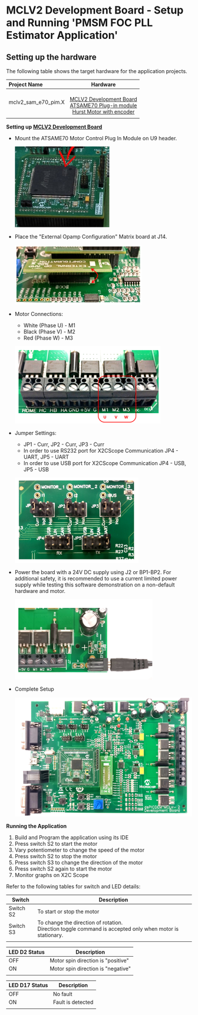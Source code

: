 # MCLV2 Development Board - Setup and Running 'PMSM FOC PLL Estimator Application'
## Setting up the hardware

The following table shows the target hardware for the application projects.

| Project Name | Hardware |
|:---------|:---------:|
| mclv2_sam_e70_pim.X |<br>[MCLV2 Development Board](https://www.microchip.com/DevelopmentTools/ProductDetails/DM330021-2)<br>[ATSAME70 Plug-in module](https://www.microchip.com/Developmenttools/ProductDetails/MA320203)<br>[Hurst Motor with encoder](https://www.microchip.com/DevelopmentTools/ProductDetails/PartNo/AC300022) |
|||

**Setting up [MCLV2 Development Board](https://www.microchip.com/DevelopmentTools/ProductDetails/DM330021-2)**

- Mount the ATSAME70 Motor Control Plug In Module on U9 header. 

    ![PIM_Install](GUID-5B7EECF0-4E2E-41AE-AC90-B2E36010E3CB-low.jpg)

- Place the "External Opamp Configuration" Matrix board at J14.

    ![External_OPAMP](GUID-68DCD893-731A-4881-B4D9-6FE299AE9023-low.png)

- Motor Connections: 
    - White (Phase U) - M1 
    - Black (Phase V) - M2 
    - Red (Phase W) - M3

    ![Motor_Connections](GUID-A23B85BD-119C-4379-847F-7BD293D8AF39-low.png)

- Jumper Settings: 
    - JP1 - Curr, JP2 - Curr, JP3 - Curr 
    - In order to use RS232 port for X2CScope Communication JP4 - UART, JP5 - UART 
    - In order to use USB port for X2CScope Communication JP4 - USB, JP5 - USB

    ![jumper_Settings](GUID-4A11568E-F7A4-4897-94AB-59BDF6149F1D-low.png)


- Power the board with a 24V DC supply using J2 or BP1-BP2. For additional safety, it is recommended to use a current limited power supply while testing this software demonstration on a non-default hardware and motor. 

    ![power](GUID-0D6347C9-1A55-4387-952D-3E1DDBC77AC8-low.png)

- Complete Setup

    ![Setup](GUID-28FEDBAE-528B-44A7-903C-4945A929AC98-low.png)

**Running the Application**

1. Build and Program the application using its IDE
2. Press switch S2 to start the motor
3. Vary potentiometer to change the speed of the motor
4. Press switch S2 to stop the motor
5. Press switch S3 to change the direction of the motor
6. Press switch S2 again to start the motor
7. Monitor graphs on X2C Scope

Refer to the following tables for switch and LED details:

| Switch | Description |
|------|----------------|
| Switch S2 | To start or stop the motor |
| Switch S3 | To change the direction of rotation. <br>Direction toggle command is accepted only when motor is stationary. |
||

| LED D2 Status | Description |
|------|----------------|
| OFF  | Motor spin direction is "positive"  |
| ON  | Motor spin direction is "negative"   |
||

| LED D17 Status | Description |
|------|----------------|
| OFF  | No fault  |
| ON   | Fault is detected  |
||